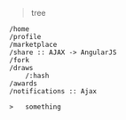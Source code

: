 > tree

	/home
	/profile
	/marketplace
	/share :: AJAX -> AngularJS
	/fork
	/draws
		/:hash
	/awards
	/notifications :: Ajax 

	>	something